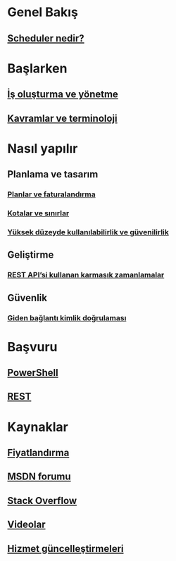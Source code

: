 

# Genel Bakış
## [Scheduler nedir?](scheduler-intro.md)

# Başlarken
## [İş oluşturma ve yönetme](scheduler-get-started-portal.md)
## [Kavramlar ve terminoloji](scheduler-concepts-terms.md)

# Nasıl yapılır
## Planlama ve tasarım
### [Planlar ve faturalandırma](scheduler-plans-billing.md)
### [Kotalar ve sınırlar](scheduler-limits-defaults-errors.md)
### [Yüksek düzeyde kullanılabilirlik ve güvenilirlik](scheduler-high-availability-reliability.md)

## Geliştirme
### [REST API’si kullanan karmaşık zamanlamalar](scheduler-advanced-complexity.md)


## Güvenlik
### [Giden bağlantı kimlik doğrulaması](scheduler-outbound-authentication.md)

# Başvuru
## [PowerShell](/powershell/resourcemanager/azurerm.scheduler/v0.11.1/azurerm.scheduler)
## [REST](/rest/api/scheduler)

# Kaynaklar
## [Fiyatlandırma](https://azure.microsoft.com/pricing/details/scheduler/)
## [MSDN forumu](https://social.msdn.microsoft.com/Forums/home?forum=azurescheduler)
## [Stack Overflow](http://stackoverflow.com/questions/tagged/azure-scheduler)
## [Videolar](https://azure.microsoft.com/documentation/videos/index/?services=scheduler)
## [Hizmet güncelleştirmeleri](https://azure.microsoft.com/updates/?product=scheduler)





<!--HONumber=Feb17_HO3-->



